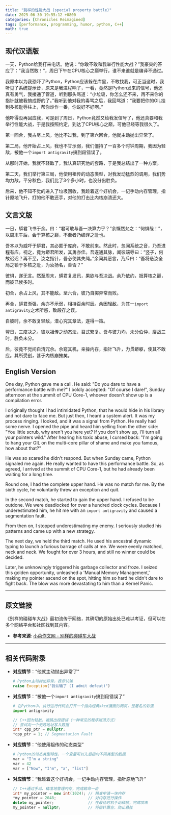 ```yaml
---
title: "别样的性能大战 (special property battle)"
date: 2025-06-30 19:55:12 +0800
categories: [Chronicles Reimagined]
tags: [performance, programming, humor, python, C++]
math: true
---
```


## 现代汉语版

一天，Python给我打来电话。他说：“你敢不敢和我举行性能大战？”我豪爽的答应了：“我当然敢！”，周日下午在CPU核心之巅举行，谁不来谁就是编译不通过。

我原本以为我恐吓了Python，Python应该躲在库里，不敢找我，可正当这时，我听见了系统提示音，原来是我进程响了，一看，竟然是Python发来的信号，他还真有勇气，我接通了管道，听到那头骂道：“小垃圾，你怎么还不来，再不来你的指针就被我搞成野的了。”我听到他对我的毒骂之后，我回骂道：“我要把你的GIL挂到多核耻辱柱上，帮你炒作一番，你说好不好啊。”

他吓得没再回应我，可是到了周日，Python竟然又给我发信号了，他还真要和我举行性能大战，于是我按照约定，到达了CPU核心之巅，可他已经等我很久了。

第一回合，我占尽上风，他比不过我，到了第六回合，他就主动抛出异常了。

第二局，他开始占上风，我也不甘示弱，我们僵持了一百多个时钟周期，我因为轻敌，被他一个`import antigravity`搞到段错误了。

从那时开始，我就不轻敌了，我认真研究他的套路，于是我总结出了一种方案。

第二天，我们举行第三局，他使用祖传的动态类型，对我发动猛烈的调用，我们势均力敌，平分秋色，我们比了3个多小时，也没分出胜负。

后来，他不知不觉的进入了垃圾回收，我趁着这个好机会，一记手动内存管理，指针原地飞升，打的他不敢还手，对他的打击比内核崩溃还大。

## 文言文版

一日，蟒君飞书于余。曰：“君可敢与吾一决算力乎？”余慨然允之：“何惧哉！”，以周末午后，会于算核之巅，不至者乃编译之耻也。

吾本以为威吓于蟒君，其必匿于库府，不敢前来。然此时，忽闻系统之音，乃吾进程有应。视之，竟为蟒君所发，其勇亦佳。吾遂通其脉，闻彼端辱曰：“竖子，何故迟迟？再不至，汝之指针，吾必使其失绳。”余闻其恶言，乃斥曰：“吾将悬汝全局之锁于多核之耻，为汝扬名，善否？”

彼惧，遂无言。然至周末，蟒君复发讯，果欲与吾决战。余乃依约，抵算核之巅，而彼已候多时。

初合，余占上风，其不能敌。至六合，彼乃自掷异常而败。

再合，蟒君渐强，余亦不示弱，相持百余时辰。余因轻敌，为其一`import antigravity`之术所惑，致段存之误。

自彼时，余不敢复轻敌，潜心究其章法，遂得一策。

翌日，三度决之。彼以祖传之动态法，召式繁复。吾与彼力均，未分伯仲，鏖战三时，胜负未分。

后，彼竟不觉间自清冗余。余窥其机，亲操内存，指针飞升，力贯蟒躯，使其不敢应。其所受创，甚于内核崩摧矣。

## English Version

One day, Python gave me a call. He said: "Do you dare to have a performance battle with me?" I boldly accepted: "Of course I dare!", Sunday afternoon at the summit of CPU Core-1, whoever doesn't show up is a compilation error.

I originally thought I had intimidated Python, that he would hide in his library and not dare to face me. But just then, I heard a system alert. It was my process ringing. I looked, and it was a signal from Python. He really had some nerve. I opened the pipe and heard him yelling from the other side: "You little scrub, why aren't you here yet? If you don't show up, I'll turn all your pointers wild." After hearing his toxic abuse, I cursed back: "I'm going to hang your GIL on the multi-core pillar of shame and make you famous, how about that?"

He was so scared he didn't respond. But when Sunday came, Python signaled me again. He really wanted to have this performance battle. So, as agreed, I arrived at the summit of CPU Core-1, but he had already been waiting for a long time.

Round one, I had the complete upper hand. He was no match for me. By the sixth cycle, he voluntarily threw an exception and quit.

In the second match, he started to gain the upper hand. I refused to be outdone. We were deadlocked for over a hundred clock cycles. Because I underestimated him, he hit me with an `import antigravity` and caused a segmentation fault.

From then on, I stopped underestimating my enemy. I seriously studied his patterns and came up with a new strategy.

The next day, we held the third match. He used his ancestral dynamic typing to launch a furious barrage of calls at me. We were evenly matched, neck and neck. We fought for over 3 hours, and still no winner could be decided.

Later, he unknowingly triggered his garbage collector and froze. I seized this golden opportunity, unleashed a 'Manual Memory Management,' making my pointer ascend on the spot, hitting him so hard he didn't dare to fight back. The blow was more devastating to him than a Kernel Panic.

---

## 原文链接

《别样的碰碰车大战》最初流传于网络，其确切的原始出处已难以考证，但可以在多个网络平台和社区找到其内容。

*   **参考来源**: [小荷作文网 - 别样的碰碰车大战](https://www.zww.cn/zuowen/html/358/859349.htm)

---

## 相关代码附录

*   **对应情节**：“他就主动抛出异常了”

    ```python
    # Python主动抛出异常，表示认输
    raise Exception("我认输了 (I admit defeat)")
    ```

*   **对应情节**：“被他一个`import antigravity`搞到段错误了”

    ```python
    # 在Python中，执行这行代码会打开一个指向经典xkcd漫画的网页，是著名的彩蛋
    import antigravity
    ```
    ```cpp
    // C++因为轻敌，被搞出段错误（一种常见的程序崩溃方式）
    // 尝试向一个无效地址写入数据
    int* cpp_ptr = nullptr;
    *cpp_ptr = 1; // Segmentation Fault
    ```

*   **对应情节**：“他使用祖传的动态类型”

    ```python
    # Python的动态类型特性，一个变量可以先后指向不同类型的数据
    var = "I'm a string"
    var = 42
    var = ["Now", "I'm", "a", "list"]
    ```

*   **对应情节**：“我趁着这个好机会，一记手动内存管理，指针原地飞升”

    ```cpp
    // C++通过手动、精准地管理内存，完成致命一击
    int* my_pointer = new int(1024); // 精准申请一块内存
    *my_pointer = 2048;              // 对内存进行操作
    delete my_pointer;               // 在最佳时机手动释放，完成攻击
    my_pointer = nullptr;            // 将指针置空，防止悬挂
    ```